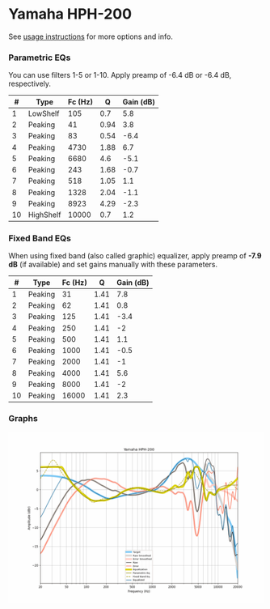 # Yamaha HPH-200
See [usage instructions](https://github.com/jaakkopasanen/AutoEq#usage) for more options and info.

### Parametric EQs
You can use filters 1-5 or 1-10. Apply preamp of -6.4 dB or -6.4 dB, respectively.

|   # | Type      |   Fc (Hz) |    Q |   Gain (dB) |
|-----|-----------|-----------|------|-------------|
|   1 | LowShelf  |       105 | 0.7  |         5.8 |
|   2 | Peaking   |        41 | 0.94 |         3.8 |
|   3 | Peaking   |        83 | 0.54 |        -6.4 |
|   4 | Peaking   |      4730 | 1.88 |         6.7 |
|   5 | Peaking   |      6680 | 4.6  |        -5.1 |
|   6 | Peaking   |       243 | 1.68 |        -0.7 |
|   7 | Peaking   |       518 | 1.05 |         1.1 |
|   8 | Peaking   |      1328 | 2.04 |        -1.1 |
|   9 | Peaking   |      8923 | 4.29 |        -2.3 |
|  10 | HighShelf |     10000 | 0.7  |         1.2 |

### Fixed Band EQs
When using fixed band (also called graphic) equalizer, apply preamp of **-7.9 dB** (if available) and set gains manually with these parameters.

|   # | Type    |   Fc (Hz) |    Q |   Gain (dB) |
|-----|---------|-----------|------|-------------|
|   1 | Peaking |        31 | 1.41 |         7.8 |
|   2 | Peaking |        62 | 1.41 |         0.8 |
|   3 | Peaking |       125 | 1.41 |        -3.4 |
|   4 | Peaking |       250 | 1.41 |        -2   |
|   5 | Peaking |       500 | 1.41 |         1.1 |
|   6 | Peaking |      1000 | 1.41 |        -0.5 |
|   7 | Peaking |      2000 | 1.41 |        -1   |
|   8 | Peaking |      4000 | 1.41 |         5.6 |
|   9 | Peaking |      8000 | 1.41 |        -2   |
|  10 | Peaking |     16000 | 1.41 |         2.3 |

### Graphs
![](./Yamaha%20HPH-200.png)
